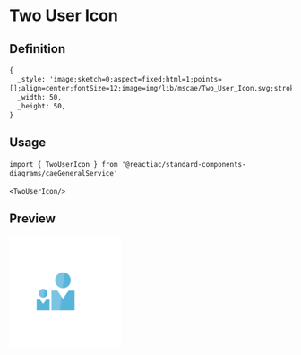 # Two User Icon

## Definition

```
{
  _style: 'image;sketch=0;aspect=fixed;html=1;points=[];align=center;fontSize=12;image=img/lib/mscae/Two_User_Icon.svg;strokeColor=none;',
  _width: 50,
  _height: 50,
}
```

## Usage

```
import { TwoUserIcon } from '@reactiac/standard-components-diagrams/caeGeneralService'

<TwoUserIcon/>
```

## Preview

<img src="./two-user-icon.png" width="200"/>
